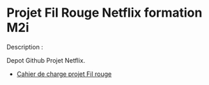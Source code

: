 Projet Fil Rouge Netflix formation M2i
===
Description :

Depot Github Projet Netflix.

- [Cahier de charge projet Fil rouge](/Cahier%20de%20charge%20Projet%20Fil%20Rouge%20PRF.docx)


